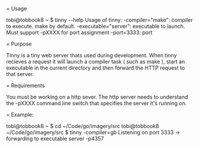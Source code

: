 = Usage

 tobi@tobbook8 ~  $ tinny --help
 Usage of tinny:
   -compiler="make": compiler to execute. make by default.
   -executable="server": executable to launch. Must support -pXXXX for port assignment
   -port=3333: port

= Purpose

Tinny is a tiny web server thats used during development. When tinny recieves a request it will launch a compiler task ( such as make ), start an executable in the current directory and then forward the HTTP request to that server.

= Requirements 

You must be working on a http sever. The http server needs to understand the -pXXXX command line switch that specifies the server it's running on. 

= Example:

 tobi@tobbook8 ~ $ cd ~/Code/go/imagery/src
 tobi@tobbook8 ~/Code/go/imagery/src $ tinny -compiler=gb
 Listening on port 3333
   -> forwarding to executable server -p4357


